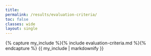 ```yaml
---
title: 
permalink: /results/evaluation-criteria/
toc: false
classes: wide
layout: single
---
```

<script>
MathJax = {
  tex: {
    inlineMath: [['$', '$'], ['\\(', '\\)']]
  }
};
</script>
<script id="MathJax-script" async
  src="https://cdn.jsdelivr.net/npm/mathjax@3/es5/tex-chtml.js">
</script>

{% capture my_include %}{% include evaluation-criteria.md %}{% endcapture %}
{{ my_include | markdownify }}
